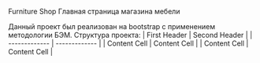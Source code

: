 Furniture Shop
Главная страница магазина мебели

Данный проект был реализован на bootstrap с применением методологии БЭМ.
Структура проекта:
| First Header  | Second Header |
| ------------- | ------------- |
| Content Cell  | Content Cell  |
| Content Cell  | Content Cell  |
